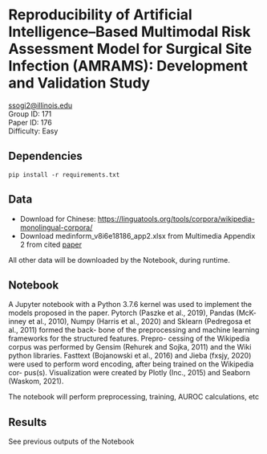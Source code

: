 # Reproducibility of Artificial Intelligence–Based Multimodal Risk Assessment Model for Surgical Site Infection (AMRAMS): Development and Validation Study

ssogi2@illinois.edu<br>
Group ID: 171<br>
Paper ID: 176<br>
Difficulty: Easy

## Dependencies
```
pip install -r requirements.txt
```

## Data
* Download for Chinese: https://linguatools.org/tools/corpora/wikipedia-monolingual-corpora/
* Download medinform_v8i6e18186_app2.xlsx from Multimedia Appendix 2 from cited [paper](https://www.ncbi.nlm.nih.gov/pmc/articles/PMC7325005/?report=classic)

All other data will be downloaded by the Notebook, during runtime.

## Notebook
A Jupyter notebook with a Python 3.7.6 kernel
was used to implement the models proposed in the
paper. Pytorch (Paszke et al., 2019), Pandas (McK-
inney et al., 2010), Numpy (Harris et al., 2020) and
Sklearn (Pedregosa et al., 2011) formed the back-
bone of the preprocessing and machine learning
frameworks for the structured features. Prepro-
cessing of the Wikipedia corpus was performed by
Gensim (Rehurek and Sojka, 2011) and the Wiki
python libraries. Fasttext (Bojanowski et al., 2016)
and Jieba (fxsjy, 2020) were used to perform word
encoding, after being trained on the Wikipedia cor-
pus(s). Visualization were created by Plotly (Inc.,
2015) and Seaborn (Waskom, 2021).

The notebook will perform preprocessing, training, AUROC calculations, etc


## Results
See previous outputs of the Notebook